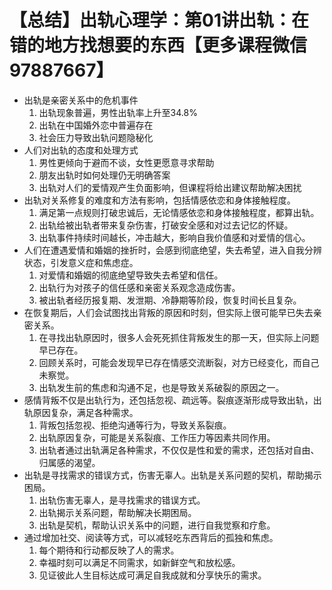 # 【总结】出轨心理学：第01讲出轨：在错的地方找想要的东西【更多课程微信97887667】

-   出轨是亲密关系中的危机事件
    1.  出轨现象普遍，男性出轨率上升至34.8%
    2.  出轨在中国婚外恋中普遍存在
    3.  社会压力导致出轨问题隐秘化
-   人们对出轨的态度和处理方式
    1.  男性更倾向于避而不谈，女性更愿意寻求帮助
    2.  朋友出轨时如何处理仍无明确答案
    3.  出轨对人们的爱情观产生负面影响，但课程将给出建议帮助解决困扰
-   出轨对关系修复的难度和方法有影响，包括情感依恋和身体接触程度。
    1.  满足第一点规则打破忠诚后，无论情感依恋和身体接触程度，都算出轨。
    2.  出轨给被出轨者带来复杂伤害，打破安全感和对过去记忆的怀疑。
    3.  出轨事件持续时间越长，冲击越大，影响自我价值感和对爱情的信心。
-   人们在遭遇爱情和婚姻的挫折时，会感到彻底绝望，失去希望，进入自我分辨状态，引发意义症和焦虑症。
    1.  对爱情和婚姻的彻底绝望导致失去希望和信任。
    2.  出轨行为对孩子的信任感和亲密关系观念造成伤害。
    3.  被出轨者经历报复期、发泄期、冷静期等阶段，恢复时间长且复杂。
-   在恢复期后，人们会试图找出背叛的原因和时刻，但实际上很可能早已失去亲密关系。
    1.  在寻找出轨原因时，很多人会死死抓住背叛发生的那一天，但实际上问题早已存在。
    2.  回顾关系时，可能会发现早已存在情感交流断裂，对方已经变化，而自己未察觉。
    3.  出轨发生前的焦虑和沟通不足，也是导致关系破裂的原因之一。
-   感情背叛不仅是出轨行为，还包括忽视、疏远等。裂痕逐渐形成导致出轨，出轨原因复杂，满足各种需求。
    1.  背叛包括忽视、拒绝沟通等行为，导致关系裂痕。
    2.  出轨原因复杂，可能是关系裂痕、工作压力等因素共同作用。
    3.  出轨者通过出轨满足各种需求，不仅仅是性和爱的需求，还包括对自由、归属感的渴望。
-   出轨是寻找需求的错误方式，伤害无辜人。出轨是关系问题的契机，帮助揭示困局。
    1.  出轨伤害无辜人，是寻找需求的错误方式。
    2.  出轨揭示关系问题，帮助解决长期困局。
    3.  出轨是契机，帮助认识关系中的问题，进行自我觉察和疗愈。
-   通过增加社交、阅读等方式，可以减轻吃东西背后的孤独和焦虑。
    1.  每个期待和行动都反映了人的需求。
    2.  幸福时刻可以满足不同需求，如新鲜空气和放松感。
    3.  见证彼此人生目标达成可满足自我成就和分享快乐的需求。